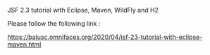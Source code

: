 JSF 2.3 tutorial with Eclipse, Maven, WildFly and H2

Please follow the following link :

https://balusc.omnifaces.org/2020/04/jsf-23-tutorial-with-eclipse-maven.html